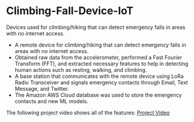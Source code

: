 # Climbing-Fall-Device-IoT
Devices used for climbing/hiking that can detect emergency falls in areas with no internet access.

- A remote device for climbing/hiking that can detect emergency falls in areas with no internet access.
- Obtained raw data from the accelerometer, performed a Fast Fourier Transform (FFT), and extracted necessary features to help in detecting human actions such as resting, walking, and climbing.
- A base station that communicates with the remote device using LoRa Radio Transceiver and signals emergency contacts through Email, Text Message, and Twitter.
- The Amazon AWS Cloud database was used to store the emergency contacts and new ML models.

The following project video shows all of the features: 
[Project Video](https://drive.google.com/file/d/1UZ5QiYrCxa40tDB8aFlJofjTBHB9eIi3/view?usp=sharing)
